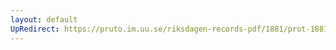 ```yaml
---
layout: default
UpRedirect: https://pruto.im.uu.se/riksdagen-records-pdf/1881/prot-1881--fk--003/prot-1881--fk--003_023.pdf
---
```

